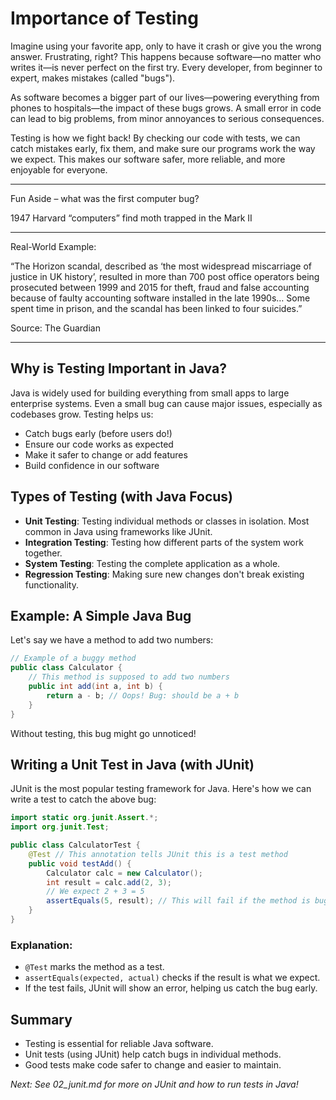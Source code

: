 # Importance of Testing

Imagine using your favorite app, only to have it crash or give you the wrong answer. Frustrating, right? This happens because software—no matter who writes it—is never perfect on the first try. Every developer, from beginner to expert, makes mistakes (called "bugs").

As software becomes a bigger part of our lives—powering everything from phones to hospitals—the impact of these bugs grows. A small error in code can lead to big problems, from minor annoyances to serious consequences.

Testing is how we fight back! By checking our code with tests, we can catch mistakes early, fix them, and make sure our programs work the way we expect. This makes our software safer, more reliable, and more enjoyable for everyone.

---

Fun Aside – what was the first computer bug?

1947 Harvard “computers” find moth trapped in the Mark II

---

Real-World Example:

“The Horizon scandal, described as ‘the most widespread miscarriage of justice in UK history’, resulted in more than 700 post office operators being prosecuted between 1999 and 2015 for theft, fraud and false accounting because of faulty accounting software installed in the late 1990s… Some spent time in prison, and the scandal has been linked to four suicides.”

Source: The Guardian

---

## Why is Testing Important in Java?

Java is widely used for building everything from small apps to large enterprise systems. Even a small bug can cause major issues, especially as codebases grow. Testing helps us:

- Catch bugs early (before users do!)
- Ensure our code works as expected
- Make it safer to change or add features
- Build confidence in our software

## Types of Testing (with Java Focus)

- **Unit Testing**: Testing individual methods or classes in isolation. Most common in Java using frameworks like JUnit.
- **Integration Testing**: Testing how different parts of the system work together.
- **System Testing**: Testing the complete application as a whole.
- **Regression Testing**: Making sure new changes don't break existing functionality.

## Example: A Simple Java Bug

Let's say we have a method to add two numbers:

```java
// Example of a buggy method
public class Calculator {
    // This method is supposed to add two numbers
    public int add(int a, int b) {
        return a - b; // Oops! Bug: should be a + b
    }
}
```

Without testing, this bug might go unnoticed!

## Writing a Unit Test in Java (with JUnit)

JUnit is the most popular testing framework for Java. Here's how we can write a test to catch the above bug:

```java
import static org.junit.Assert.*;
import org.junit.Test;

public class CalculatorTest {
    @Test // This annotation tells JUnit this is a test method
    public void testAdd() {
        Calculator calc = new Calculator();
        int result = calc.add(2, 3);
        // We expect 2 + 3 = 5
        assertEquals(5, result); // This will fail if the method is buggy
    }
}
```

### Explanation:
- `@Test` marks the method as a test.
- `assertEquals(expected, actual)` checks if the result is what we expect.
- If the test fails, JUnit will show an error, helping us catch the bug early.

## Summary
- Testing is essential for reliable Java software.
- Unit tests (using JUnit) help catch bugs in individual methods.
- Good tests make code safer to change and easier to maintain.

*Next: See 02_junit.md for more on JUnit and how to run tests in Java!*
